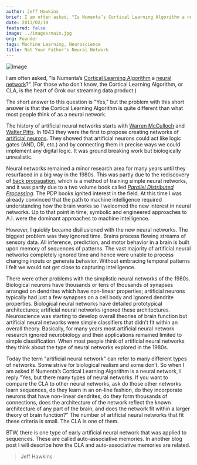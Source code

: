 ```yaml
---
author: Jeff Hawkins
brief: I am often asked, "Is Numenta’s Cortical Learning Algorithm a neural network?" The short answer to this question is "Yes," but the problem with this short
date: 2013/02/19
featured: false
image: ../images/main.jpg
org: Founder
tags: Machine Learning, Neuroscience
title: Not Your Father's Neural Network
---
```


![Image](../images/main.jpg "CLA Neuron")

I am often asked, "Is Numenta’s
[Cortical Learning Algorithm](http://numenta.org/cla.html) a
[neural network](http://en.wikipedia.org/wiki/Neural_network)?"
(For those who don’t know, the Cortical Learning Algorithm, or CLA, is the
heart of Grok our streaming data product.)

The short answer to this question is "Yes," but the problem with this short
answer is that the Cortical Learning Algorithm is quite different than what most
people think of as a neural network.

The history of artificial neural networks starts with
[Warren McCulloch](http://en.wikipedia.org/wiki/Warren_McCulloch) and
[Walter Pitts](http://en.wikipedia.org/wiki/Walter_Pitts).  In 1943 they were
the first to propose creating networks of
[artificial neurons](http://en.wikipedia.org/wiki/Artificial_neuron). They
showed that artificial neurons could act like logic gates (AND, OR, etc.) and by
connecting them in precise ways we could implement any digital logic. It was
ground breaking work but biologically unrealistic.

Neural networks remained a minor research area for many years until they
resurfaced in a big way in the 1980s.  This was partly due to the rediscovery of
[back propagation](http://en.wikipedia.org/wiki/Backpropagation), which is a
method of training simple neural networks, and it was partly due to a two volume
book called
*[Parallel Distributed Processing](http://mitpress.mit.edu/books/parallel-distributed-processing).*
The PDP books ignited interest in the field.  At this time I was already
convinced that the path to machine intelligence required understanding how the
brain works so I welcomed the new interest in neural networks.  Up to that
point in time, symbolic and engineered approaches to A.I. were the dominant
approaches to machine intelligence.

However, I quickly became disillusioned with the new neural networks.  The
biggest problem was they ignored time.  Brains process flowing streams of
sensory data.  All inference, prediction, and motor behavior in a brain is built
upon memory of sequences of patterns.
The vast majority of artificial neural networks completely ignored time and
hence were unable to process changing inputs or generate behavior.  Without
embracing temporal patterns I felt we would not get close to capturing
intelligence.

There were other problems with the simplistic neural networks of the 1980s.
Biological neurons have thousands or tens of thousands of synapses arranged on
dendrites which have non-linear properties; artificial neurons typically had
just a few synapses on a cell body and ignored dendrite properties.  Biological
neural networks have detailed prototypical architectures; artificial neural
networks ignored these architectures. Neuroscience was starting to develop
overall theories of brain function but artificial neural networks were simple
classifiers that didn’t fit within an overall theory.  Basically, for many years
most artificial neural network research ignored neurobiology and their
applications remained limited to simple classification.  When most people think
of artificial neural networks they think about the type of neural networks
explored in the 1980s.

Today the term "artificial neural network" can refer to many different types of
networks.  Some strive for biological realism and some don’t.  So when I am
asked if Numenta’s Cortical Learning Algorithm is a neural network, I reply
"Yes, but there many types of neural networks.  If you want to compare the CLA
to other neural networks, ask do those other networks learn sequences, do they
learn in an on-line fashion, do they incorporate neurons that have non-linear
dendrites, do they form thousands of connections, does the architecture of the
network reflect the known architecture of any part of the brain, and does the
network fit within a larger theory of brain function?"  The number of artificial
neural networks that fit these criteria is small.  The CLA is one of them.

BTW, there is one type of early artificial neural network that was applied to
sequences.  These are called auto-associative memories.  In another blog post I
will describe how the CLA and auto-associative memories are related.

> Jeff Hawkins
